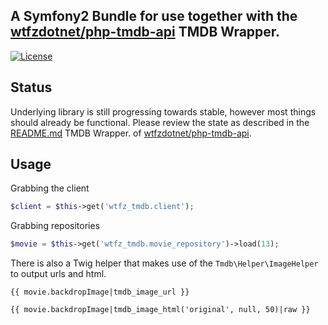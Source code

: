 A Symfony2 Bundle for use together with the [wtfzdotnet/php-tmdb-api](https://github.com/wtfzdotnet/php-tmdb-api) TMDB Wrapper.
----------------
[![License](https://poser.pugx.org/wtfzdotnet/wtfz-tmdb-api/license.png)](https://packagist.org/packages/wtfzdotnet/wtfz-tmdb-api)


Status
----------------

Underlying library is still progressing towards stable, however most things should already be functional.
Please review the state as described in the [README.md](https://github.com/wtfzdotnet/php-tmdb-api/blob/develop/README.md) TMDB Wrapper. of [wtfzdotnet/php-tmdb-api](https://github.com/wtfzdotnet/php-tmdb-api/blob/develop/README.md).

Usage
----------------

Grabbing the client

```php
$client = $this->get('wtfz_tmdb.client');
```

Grabbing repositories

```php
$movie = $this->get('wtfz_tmdb.movie_repository')->load(13);
```

There is also a Twig helper that makes use of the `Tmdb\Helper\ImageHelper` to output urls and html.

```twig
{{ movie.backdropImage|tmdb_image_url }}

{{ movie.backdropImage|tmdb_image_html('original', null, 50)|raw }}
```